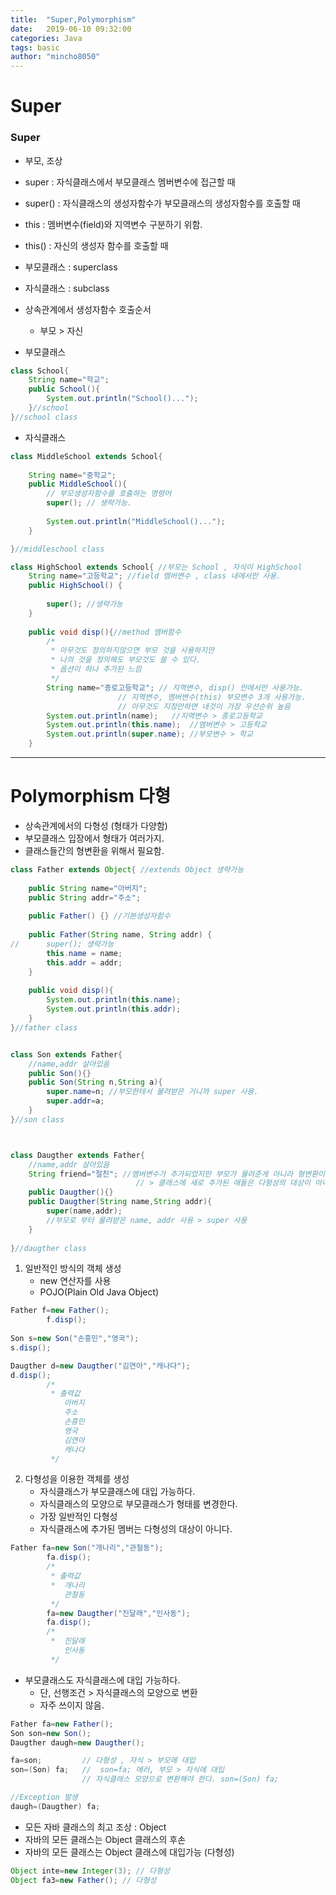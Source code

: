 ```yaml
---
title:  "Super,Polymorphism"
date:   2019-06-10 09:32:00
categories: Java
tags: basic
author: "mincho8050"
---
```

# Super



### Super

- 부모, 조상
- super  :  자식클래스에서 부모클래스 멤버변수에 접근할 때
- super()  :  자식클래스의 생성자함수가 부모클래스의 생성자함수를 호출할 때
- this  :  멤버변수(field)와 지역변수 구분하기 위함.
- this()  :  자신의 생성자 함수를 호출할 때
- 부모클래스  :  superclass
- 자식클래스  :  subclass
- 상속관계에서 생성자함수 호출순서
  - 부모 > 자신



- 부모클래스

```java
class School{
	String name="학교";
	public School(){
		System.out.println("School()...");
	}//school
}//school class

```

- 자식클래스

```java
class MiddleSchool extends School{
	
	String name="중학교";
	public MiddleSchool(){
		// 부모생성자함수를 호출하는 명령어 
		super(); // 생략가능.
		
		System.out.println("MiddleSchool()...");
	}

}//middleschool class

class HighSchool extends School{ //부모는 School , 자식이 HighSchool
	String name="고등학교";	//field 멤버변수 , class 내에서만 사용.
	public HighSchool() {
		
		super(); //생략가능
	}
    
    public void disp(){//method 멤버함수
		/*
		 * 아무것도 정의하지않으면 부모 것을 사용하지만
		 * 나의 것을 정의해도 부모것도 쓸 수 있다. 
		 * 옵션이 하나 추가된 느낌
		 */
		String name="종로고등학교"; // 지역변수, disp() 안에서만 사용가능.
						// 지역변수, 멤버변수(this) 부모변수 3개 사용가능.
						// 아무것도 지정안하면 내것이 가장 우선순위 높음
		System.out.println(name);	//지역변수 > 종로고등학교
		System.out.println(this.name);	//멤버변수 > 고등학교
		System.out.println(super.name);	//부모변수 > 학교
	}
```







------





# Polymorphism 다형

- 상속관계에서의 다형성 (형태가 다양함)
- 부모클래스 입장에서 형태가 여러가지.
- 클래스들간의 형변환을 위해서 필요함.



```java
class Father extends Object{ //extends Object 생략가능
	
	public String name="아버지";
	public String addr="주소";
	
	public Father() {} //기본생성자함수
	
	public Father(String name, String addr) {
//		super(); 생략가능
		this.name = name;
		this.addr = addr;
	}
	
	public void disp(){
		System.out.println(this.name);
		System.out.println(this.addr);
	}
}//father class


class Son extends Father{
	//name,addr 살아있음
	public Son(){}
	public Son(String n,String a){
		super.name=n; //부모한테서 물려받은 거니까 super 사용.
		super.addr=a;
	}
}//son class



class Daugther extends Father{
	//name,addr 살아있음
	String friend="절친"; //멤버변수가 추가되었지만 부모가 물려준게 아니라 형변환이 되지 않는다.
							// > 클래스에 새로 추가된 애들은 다형성의 대상이 아니다.
	public Daugther(){}
	public Daugther(String name,String addr){
		super(name,addr);
		//부모로 부터 물려받은 name, addr 사용 > super 사용
	}
	
}//daugther class

```





1. 일반적인 방식의 객체 생성
   - new 연산자를 사용
   - POJO(Plain Old Java Object)

```java
Father f=new Father();
		f.disp();
		
Son s=new Son("손흥민","영국");
s.disp();

Daugther d=new Daugther("김연아","캐나다");
d.disp();
		/*
		 * 출력값
		    아버지
			주소
			손흥민
			영국
			김연아
			캐나다
		 */
```



2. 다형성을 이용한 객체를 생성
   - 자식클래스가 부모클래스에 대입 가능하다.
   - 자식클래스의 모양으로 부모클래스가 형태를 변경한다.
   - 가장 일반적인 다형성
   - 자식클래스에 추가된 멤버는 다형성의 대상이 아니다.

```java
Father fa=new Son("개나리","관철동");
		fa.disp();
		/*
		 * 출력값
		 * 	개나리
			관철동
		 */
		fa=new Daugther("진달래","인사동");
		fa.disp();
		/*
		 * 	진달래
			인사동
		 */
```



- 부모클래스도 자식클래스에 대입 가능하다.
  - 단, 선행조건 > 자식클래스의 모양으로 변환
  - 자주 쓰이지 않음.

```java
Father fa=new Father();
Son son=new Son();
Daugther daugh=new Daugther();

fa=son;			// 다형성 , 자식 > 부모에 대입
son=(Son) fa;	//  son=fa; 에러, 부모 > 자식에 대입
                // 자식클래스 모양으로 변환해야 한다. son=(Son) fa;

//Exception 발생
daugh=(Daugther) fa;
```



- 모든 자바 클래스의 최고 조상 : Object
- 자바의 모든 클래스는 Object 클래스의 후손
- 자바의 모든 클래스는 Object 클래스에 대입가능 (다형성)

```java
Object inte=new Integer(3); // 다형성
Object fa3=new Father(); // 다형성
```

